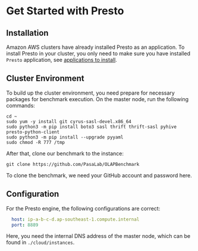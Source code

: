 # Get Started with Presto
## Installation
Amazon AWS clusters have already installed Presto as an application. To install Presto in your cluster, you only need to make sure you have installed `Presto` application, see [applications to install](./how-to-configure-instances-of-a-cluster.md).

## Cluster Environment
To build up the cluster environment, you need prepare for necessary packages for benchmark execution. On the master node, run the following commands:
```shell
cd ~
sudo yum -y install git cyrus-sasl-devel.x86_64
sudo python3 -m pip install boto3 sasl thrift thrift-sasl pyhive presto-python-client
sudo python3 -m pip install --upgrade pyyaml
sudo chmod -R 777 /tmp
```

After that, clone our benchmark to the instance:
```shell
git clone https://github.com/PasaLab/OLAPBenchmark
```
To clone the benchmark, we need your GitHub account and password here.

## Configuration
For the Presto engine, the following configurations are correct:
```yaml
  host: ip-a-b-c-d.ap-southeast-1.compute.internal
  port: 8889
```
Here, you need the internal DNS address of the master node, which can be found in `./cloud/instances`.